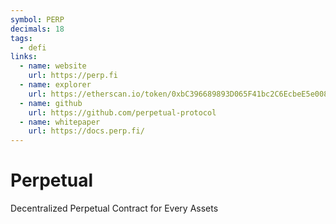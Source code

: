```yaml
---
symbol: PERP
decimals: 18
tags:
  - defi
links:
  - name: website
    url: https://perp.fi
  - name: explorer
    url: https://etherscan.io/token/0xbC396689893D065F41bc2C6EcbeE5e0085233447
  - name: github
    url: https://github.com/perpetual-protocol
  - name: whitepaper
    url: https://docs.perp.fi/
---
```


# Perpetual

Decentralized Perpetual Contract for Every Assets
